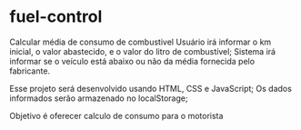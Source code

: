 # fuel-control
Calcular média de consumo de combustivel
Usuário irá informar o km inicial, o valor abastecido, e o valor do litro de combustível;
Sistema irá informar se o veículo está abaixo ou não da média fornecida pelo fabricante.

Esse projeto será desenvolvido usando HTML, CSS e JavaScript;
Os dados informados serão armazenado no localStorage;

Objetivo é oferecer calculo de consumo para o motorista